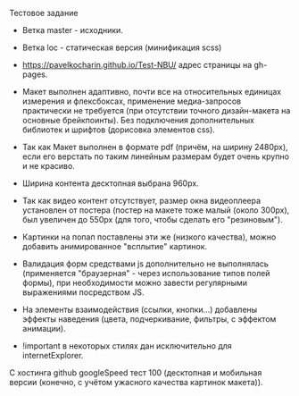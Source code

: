 Тестовое задание

* Ветка master - исходники.
* Ветка loc - статическая версия (минификация scss)
* https://pavelkocharin.github.io/Test-NBU/ адрес страницы на gh-pages.
* Макет выполнен адаптивно, почти все на относительных единицах измерения и флексбоксах, применение медиа-запросов практически не требуется (при отсутствии точного дизайн-макета на основные брейкпоинты). Без подключения дополнительных библиотек и шрифтов (дорисовка элементов css).

* Так как Макет выполнен в формате pdf (причём, на ширину 2480px), если его верстать по таким линейным размерам будет очень крупно и не красиво.
* Ширина контента десктопная выбрана 960px.
* Так как видео контент отсутствует, размер окна видеоплеера установлен от постера (постер на макете тоже малый (около 300px), был увеличен до 550px (для того, чтобы сделать его "резиновым").
* Картинки на попап поставлены эти же (низкого качества), можно добавить анимированное "всплытие" картинок.
* Валидация форм средствами js дополнительно не выполнялась (применяется "браузерная" - через использование типов полей формы), при необходимости можно завести регулярными выражениями посредством JS.
* На элементы взаимодействия (ссылки, кнопки...) добавлены эффекты наведения (цвета, подчеркивание, фильтры, с эффектом анимации).
* !important в некоторых стилях дан исключительно для internetExplorer.

С хостинга github googleSpeed тест 100 (десктопная и мобильная версии (конечно, с учётом ужасного качества картинок макета)).